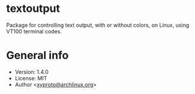 # textoutput

Package for controlling text output, with or without colors, on Linux, using VT100 terminal codes.

# General info

* Version: 1.4.0
* License: MIT
* Author &lt;xyproto@archlinux.org&gt;

